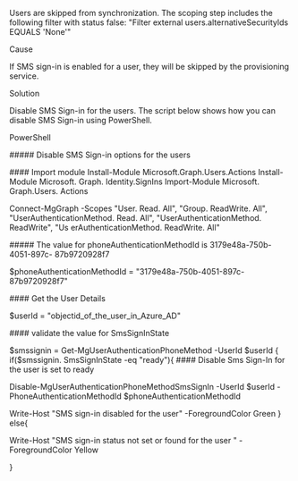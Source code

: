 Users are skipped from synchronization. The scoping step includes the following filter with status false: "Filter external users.alternativeSecuritylds EQUALS 'None'"

Cause

If SMS sign-in is enabled for a user, they will be skipped by the provisioning service.

Solution

Disable SMS Sign-in for the users. The script below shows how you can disable SMS Sign-in using PowerShell.

PowerShell

\##### Disable SMS Sign-in options for the users

\#### Import module Install-Module Microsoft.Graph.Users.Actions Install-Module Microsoft. Graph. Identity.SignIns Import-Module Microsoft. Graph.Users. Actions

Connect-MgGraph -Scopes "User. Read. All", "Group. ReadWrite. All", "UserAuthenticationMethod. Read. All", "UserAuthenticationMethod. ReadWrite", "Us erAuthenticationMethod. ReadWrite. All"

\##### The value for phoneAuthenticationMethodId is 3179e48a-750b-4051-897c- 87b9720928f7

$phoneAuthenticationMethodId = "3179e48a-750b-4051-897c-87b9720928f7"

\#### Get the User Details

$userId = "objectid\_of\_the\_user\_in\_Azure\_AD"

\#### validate the value for SmsSignInState

$smssignin = Get-MgUserAuthenticationPhoneMethod -UserId $userId { if($smssignin. SmsSignInState -eq "ready"){ #### Disable Sms Sign-In for the user is set to ready

Disable-MgUserAuthenticationPhoneMethodSmsSignIn -UserId $userId - PhoneAuthenticationMethodId $phoneAuthenticationMethodId

Write-Host "SMS sign-in disabled for the user" -ForegroundColor Green } else{

Write-Host "SMS sign-in status not set or found for the user " - ForegroundColor Yellow

}

<!-- PageNumber="}" -->
